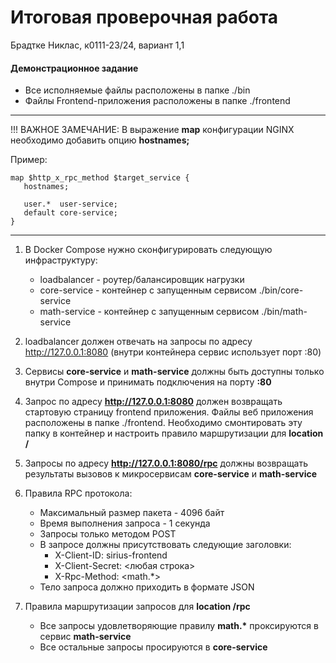 # Итоговая проверочная работа
Брадтке Никлас, к0111-23/24, вариант 1,1


#### Демонстрационное задание

* Все исполняемые файлы расположены в папке ./bin
* Файлы Frontend-приложения расположены в папке ./frontend

---

!!! ВАЖНОЕ ЗАМЕЧАНИЕ:
В выражение **map** конфигурации NGINX необходимо добавить опцию **hostnames;**

Пример:
```
map $http_x_rpc_method $target_service {
   hostnames;

   user.*  user-service;
   default core-service;
}
```
---
1. В Docker Compose нужно сконфигурировать следующую инфраструктуру:
   * loadbalancer - роутер/балансировщик нагрузки
   * core-service - контейнер с запущенным сервисом ./bin/core-service
   * math-service - контейнер с запущенным сервисом ./bin/math-service

2. loadbalancer должен отвечать на запросы по адресу http://127.0.0.1:8080 (внутри контейнера сервис использует порт :80)

3. Сервисы __core-service__ и __math-service__ должны быть доступны только внутри Compose и принимать подключения на порту __:80__

4. Запрос по адресу __http://127.0.0.1:8080__ должен возвращать стартовую страницу frontend приложения. Файлы веб приложения расположены в папке ./frontend. Необходимо смонтировать эту папку в контейнер и настроить правило маршрутизации для __location /__

5. Запросы по адресу __http://127.0.0.1:8080/rpc__ должны возвращать результаты вызовов к микросервисам __core-service__ и __math-service__

6. Правила RPC протокола:
   * Максимальный размер пакета - 4096 байт
   * Время выполнения запроса - 1 секунда
   * Запросы только методом POST
   * В запросе должны присутствовать следующие заголовки:
     * X-Client-ID: sirius-frontend
     * X-Client-Secret: <любая строка>
     * X-Rpc-Method: <math.*>
   * Тело запроса должно приходить в формате JSON

7. Правила маршрутизации запросов для __location /rpc__
   * Все запросы удовлетворяющие правилу __math.*__ проксируются в сервис __math-service__
   * Все остальные запросы просируются в __core-service__
